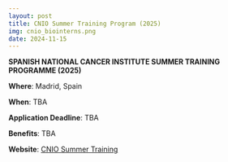 ```yaml
---
layout: post
title: CNIO Summer Training Program (2025)
img: cnio_biointerns.png
date: 2024-11-15
---
```


**SPANISH NATIONAL CANCER INSTITUTE SUMMER TRAINING PROGRAMME (2025)**

**Where**: Madrid, Spain

**When**: TBA

**Application Deadline**: TBA

**Benefits**: TBA 

**Website**: [CNIO Summer Training](https://www.cnio.es/en/education-and-career-development/career-development-programmes/undergraduate-students/)

